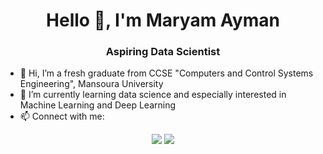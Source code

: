 <h1 align="center">Hello 👋, I'm Maryam Ayman</h1>
<h3 align="center">Aspiring Data Scientist</h3>


- 👋 Hi, I’m a fresh graduate from CCSE "Computers and Control Systems Engineering", Mansoura University  
- 🌱 I’m currently learning data science and especially interested in Machine Learning and Deep Learning  
- 📫 Connect with me:

<p align="center">
  <a href="mailto:maryama.w25@gamil.com" target="_blank"><img src="https://img.shields.io/badge/GMAIL-D14836?style=for-the-badge&logo=gmail&logoColor=white"></a>
  <a href="https://www.linkedin.com/in/linkedin.com/in/maryam-ayman-517374227" target="_blank"><img src="https://img.shields.io/badge/LINKEDIN-0A66C2?style=for-the-badge&logo=linkedin&logoColor=white"></a>
</p>
